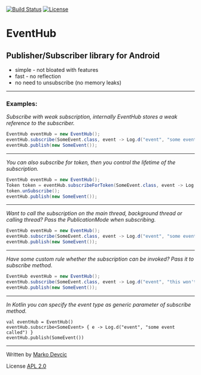 [![Build Status](https://travis-ci.org/deva666/EventHub.svg?branch=master)](https://travis-ci.org/deva666/EventHub) [![License](https://img.shields.io/badge/License-Apache%202.0-blue.svg)](https://opensource.org/licenses/Apache-2.0)

# EventHub #

## Publisher/Subscriber library for Android ##

* simple - not bloated with features
* fast - no reflection
* no need to unsubscribe (no memory leaks)

---------------
### Examples: ###


*Subscribe with weak subscription, internally EventHub stores a weak reference to the subscriber.*


```java
EventHub eventHub = new EventHub();
eventHub.subscribe(SomeEvent.class, event -> Log.d("event", "some event published"));
eventHub.publish(new SomeEvent());
```
---------------

*You can also subscribe for token, then you control the lifetime of the subscription.*


```java
EventHub eventHub = new EventHub();
Token token = eventHub.subscribeForToken(SomeEvent.class, event -> Log.d("event", "this won't be called"));
token.unSubscribe();
eventHub.publish(new SomeEvent());
```

---------------
*Want to call the subscription on the main thread, background thread or calling thread? Pass the PublicationMode when subscribing.*


```java
EventHub eventHub = new EventHub();
eventHub.subscribe(SomeEvent.class, event -> Log.d("event", "some event published on main thread"), PublicationMode.MAIN_THREAD);
eventHub.publish(new SomeEvent());
```
---------------
*Have some custom rule whether the subscription can be invoked? Pass it to subscribe method.*


```java
EventHub eventHub = new EventHub();
eventHub.subscribe(SomeEvent.class, event -> Log.d("event", "this won't be called"), () -> false);
eventHub.publish(new SomeEvent());
```


------------
*In Kotlin you can specify the event type as generic parameter of subscribe method.*
```
val eventHub = EventHub()
eventHub.subscribe<SomeEvent> { e -> Log.d("event", "some event called") }
eventHub.publish(SomeEvent())
```

--------------

Written by [Marko Devcic](http://www.markodevcic.com)

License [APL 2.0 ](http://www.apache.org/licenses/LICENSE-2.0)
